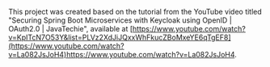 This project was created based on the tutorial from the YouTube video titled "Securing Spring Boot Microservices with Keycloak using OpenID | OAuth2.0 | JavaTechie", available at [https://www.youtube.com/watch?v=KpITcN7O53Y&list=PLVz2XdJiJQxxWhFkucZBoMxeYE6qTgEF8](https://www.youtube.com/watch?v=La082JsJoH4)https://www.youtube.com/watch?v=La082JsJoH4.
